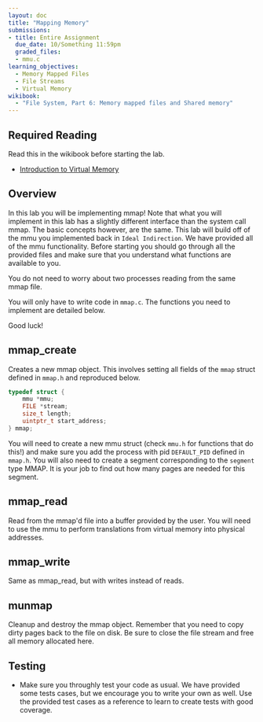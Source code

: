 ```yaml
---
layout: doc
title: "Mapping Memory"
submissions:
- title: Entire Assignment
  due_date: 10/Something 11:59pm
  graded_files:
  - mmu.c
learning_objectives:
  - Memory Mapped Files
  - File Streams 
  - Virtual Memory
wikibook:
  - "File System, Part 6: Memory mapped files and Shared memory"
---
```

## Required Reading

Read this in the wikibook before starting the lab.

* [Introduction to Virtual Memory](https://github.com/angrave/SystemProgramming/wiki/Virtual-Memory%2C-Part-1%3A-Introduction-to-Virtual-Memory)

## Overview

In this lab you will be implementing mmap! Note that what you will implement in this lab has a slightly different interface than the system call mmap. The basic concepts however, are the same. This lab will build off of the mmu you implemented back in `Ideal Indirection`. We have provided all of the mmu functionality. Before starting you should go through all the provided files and make sure that you understand what functions are available to you.

You do not need to worry about two processes reading from the same mmap file.

You will only have to write code in `mmap.c`. The functions you need to implement are detailed below. 

Good luck!


## mmap_create

Creates a new mmap object. This involves setting all fields of the `mmap` struct defined in `mmap.h` and reproduced below.

```c
typedef struct {
    mmu *mmu;
    FILE *stream;
    size_t length;
    uintptr_t start_address;
} mmap;

```

You will need to create a new mmu struct (check `mmu.h` for functions that do this!) and make sure you add the process with pid `DEFAULT_PID` defined in `mmap.h`. You will also need to create a segment corresponding to the `segment` type MMAP. It is your job to find out how many pages are needed for this segment. 

## mmap_read 

Read from the mmap'd file into a buffer provided by the user. You will need to use the mmu to perform translations from virtual memory into physical addresses. 

## mmap_write
 
Same as mmap_read, but with writes instead of reads.

## munmap

Cleanup and destroy the mmap object. Remember that you need to copy dirty pages back to the file on disk. Be sure to close the file stream and free all memory allocated here. 

## Testing

*   Make sure you throughly test your code as usual. We have provided some tests cases, but we encourage you to write your own as well. Use the provided test cases as a reference to learn to create tests with good coverage.
